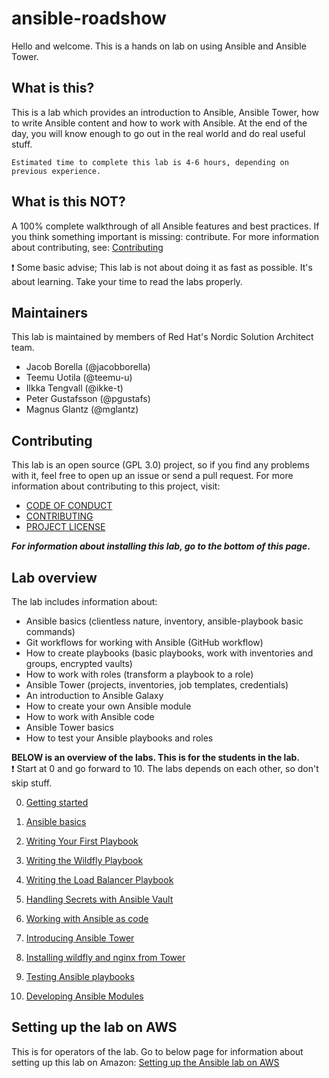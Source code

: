 # ansible-roadshow
Hello and welcome. This is a hands on lab on using Ansible and Ansible Tower.

## What is this?
This is a lab which provides an introduction to Ansible, Ansible Tower, how to write Ansible content and how to work with Ansible. At the end of the day, you will know enough to go out in the real world and do real useful stuff.

```
Estimated time to complete this lab is 4-6 hours, depending on previous experience.
```

## What is this NOT?
A 100% complete walkthrough of all Ansible features and best practices. If you think something important is missing: contribute. For more information about contributing, see: [Contributing](#contributing)

:exclamation: Some basic advise; This lab is not about doing it as fast as possible. It's about learning. Take your time to read the labs properly.

## Maintainers
This lab is maintained by members of Red Hat's Nordic Solution Architect team.
* Jacob Borella (@jacobborella)
* Teemu Uotila (@teemu-u)
* Ilkka Tengvall (@ikke-t)
* Peter Gustafsson (@pgustafs)
* Magnus Glantz (@mglantz)

## Contributing
This lab is an open source (GPL 3.0) project, so if you find any problems with it, feel free to open up an issue or send a pull request. For more information about contributing to this project, visit:

* [CODE OF CONDUCT](CODE_OF_CONDUCT.md)
* [CONTRIBUTING](CONTRIBUTING.md)
* [PROJECT LICENSE](LICENSE.md)

**_For information about installing this lab, go to the bottom of this page_.**

## Lab overview

The lab includes information about:

* Ansible basics (clientless nature, inventory, ansible-playbook basic commands)
* Git workflows for working with Ansible (GitHub workflow)
* How to create playbooks (basic playbooks, work with inventories and groups, encrypted vaults)
* How to work with roles (transform a playbook to a role)
* Ansible Tower (projects, inventories, job templates, credentials)
* An introduction to Ansible Galaxy
* How to create your own Ansible module
* How to work with Ansible code
* Ansible Tower basics
* How to test your Ansible playbooks and roles

**BELOW is an overview of the labs. This is for the students in the lab.**\
:exclamation: Start at 0 and go forward to 10. The labs depends on each other, so don't skip stuff.

0. [Getting started](labs/lab-0/README.md)

1. [Ansible basics](labs/lab-1/README.md)

2. [Writing Your First Playbook](labs/lab-2/README.md)

3. [Writing the Wildfly Playbook](labs/lab-3/README.md)

4. [Writing the Load Balancer Playbook](labs/lab-4/README.md)

5. [Handling Secrets with Ansible Vault](labs/lab-5/README.md)

6. [Working with Ansible as code](labs/lab-6/README.md)

7. [Introducing Ansible Tower](labs/lab-7/README.md)

8. [Installing wildfly and nginx from Tower](labs/lab-8/README.md)

9. [Testing Ansible playbooks](labs/lab-9/README.md)

10. [Developing Ansible Modules](labs/lab-10/README.md)

## Setting up the lab on AWS
This is for operators of the lab. Go to below page for information about setting up this lab on Amazon:
[Setting up the Ansible lab on AWS](content/README.md)
